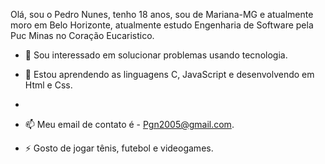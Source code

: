 Olá, sou o Pedro Nunes, tenho 18 anos, sou de Mariana-MG e atualmente moro em Belo Horizonte, atualmente estudo Engenharia de Software pela Puc Minas no Coração Eucaristico.

- 👀 Sou interessado em solucionar problemas usando tecnologia.
- 🌱 Estou aprendendo as linguagens C, JavaScript e desenvolvendo em Html e Css.
- 
- 📫 Meu email de contato é - Pgn2005@gmail.com.

- ⚡ Gosto de jogar tênis, futebol e videogames.

<!---
PedroNunes1212/PedroNunes1212 is a ✨ special ✨ repository because its `README.md` (this file) appears on your GitHub profile.
You can click the Preview link to take a look at your changes.
--->
